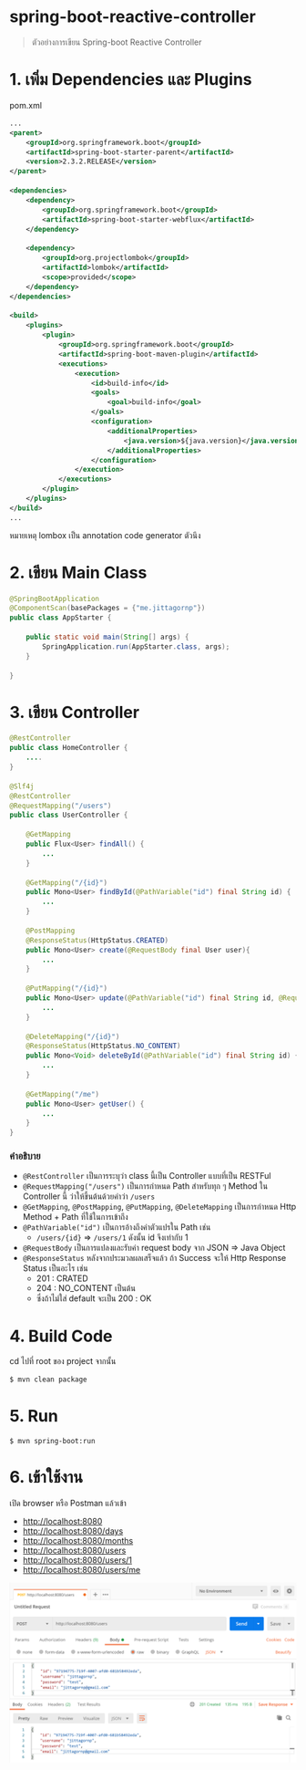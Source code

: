 # spring-boot-reactive-controller

> ตัวอย่างการเขียน Spring-boot Reactive Controller 

# 1. เพิ่ม Dependencies และ Plugins

pom.xml 
``` xml
...
<parent>
    <groupId>org.springframework.boot</groupId>
    <artifactId>spring-boot-starter-parent</artifactId>
    <version>2.3.2.RELEASE</version>
</parent>

<dependencies>
    <dependency>
        <groupId>org.springframework.boot</groupId>
        <artifactId>spring-boot-starter-webflux</artifactId>
    </dependency>
    
    <dependency>
        <groupId>org.projectlombok</groupId>
        <artifactId>lombok</artifactId>
        <scope>provided</scope>
    </dependency>
</dependencies>

<build>
    <plugins>
        <plugin>
            <groupId>org.springframework.boot</groupId>
            <artifactId>spring-boot-maven-plugin</artifactId>
            <executions>        
                <execution>            
                    <id>build-info</id>            
                    <goals>                
                        <goal>build-info</goal>            
                    </goals>        
                    <configuration>                
                        <additionalProperties>                    
                            <java.version>${java.version}</java.version>                                   
                        </additionalProperties>            
                    </configuration>        
                </execution>    
            </executions>
        </plugin>
    </plugins>
</build>
...
```

หมายเหตุ lombox เป็น annotation code generator ตัวนึง

# 2. เขียน Main Class 

``` java
@SpringBootApplication
@ComponentScan(basePackages = {"me.jittagornp"})
public class AppStarter {

    public static void main(String[] args) {
        SpringApplication.run(AppStarter.class, args);
    }

}
```

# 3. เขียน Controller
``` java
@RestController
public class HomeController {
    ....
}

@Slf4j
@RestController
@RequestMapping("/users")
public class UserController {

    @GetMapping
    public Flux<User> findAll() {
        ...
    }

    @GetMapping("/{id}")
    public Mono<User> findById(@PathVariable("id") final String id) {
        ...
    }
    
    @PostMapping
    @ResponseStatus(HttpStatus.CREATED)
    public Mono<User> create(@RequestBody final User user){
        ...
    }
    
    @PutMapping("/{id}")
    public Mono<User> update(@PathVariable("id") final String id, @RequestBody final User user){
        ...
    }

    @DeleteMapping("/{id}")
    @ResponseStatus(HttpStatus.NO_CONTENT)
    public Mono<Void> deleteById(@PathVariable("id") final String id) {
        ...
    }

    @GetMapping("/me")
    public Mono<User> getUser() {
        ...
    }
}
```

### คำอธิบาย 

- `@RestController` เป็นการระบุว่า class นี้เป็น Controller แบบที่เป็น RESTFul
- `@RequestMapping("/users")` เป็นการกำหนด Path สำหรับทุก ๆ Method ใน Controller นี้ ว่าให้ขึ้นต้นด้วยคำว่า `/users`
- `@GetMapping`, `@PostMapping`, `@PutMapping`, `@DeleteMapping` เป็นการกำหนด Http Method + Path ที่ใช้ในการเข้าถึง 
- `@PathVariable("id")` เป็นการอ้างถึงค่าตัวแปรใน Path เช่น
    - `/users/{id}` => `/users/1` ดังนั้น id จึงเท่ากับ 1
- `@RequestBody` เป็นการแปลงและรับค่า request body จาก JSON => Java Object     
- `@ResponseStatus` หลังจากประมวลผลเสร็จแล้ว ถ้า Success จะให้ Http Response Status เป็นอะไร เช่น 
   - 201 : CRATED
   - 204 : NO_CONTENT เป็นต้น 
   - ซึ่งถ้าไม่ใส่ default จะเป็น 200 : OK 


# 4. Build Code
cd ไปที่ root ของ project จากนั้น  
``` shell 
$ mvn clean package
```

# 5. Run 
``` shell 
$ mvn spring-boot:run
```

# 6. เข้าใช้งาน

เปิด browser หรือ Postman แล้วเข้า 

- [http://localhost:8080](http://localhost:8080)
- [http://localhost:8080/days](http://localhost:8080/days)
- [http://localhost:8080/months](http://localhost:8080/months)
- [http://localhost:8080/users](http://localhost:8080/users)
- [http://localhost:8080/users/1](http://localhost:8080/users/1)
- [http://localhost:8080/users/me](http://localhost:8080/users/me)

![](./result.png)
